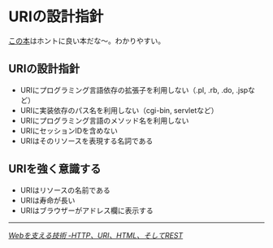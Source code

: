 # URIの設計指針

[この本](http://www.amazon.co.jp/o/ASIN/4774142042/ruedap-22/)はホントに良い本だな〜。わかりやすい。

<!-- READMORE -->

## URIの設計指針

- URIにプログラミング言語依存の拡張子を利用しない（.pl, .rb, .do, .jspなど）
- URIに実装依存のパス名を利用しない（cgi-bin, servletなど）
- URIにプログラミング言語のメソッド名を利用しない
- URIにセッションIDを含めない
- URIはそのリソースを表現する名詞である

## URIを強く意識する

- URIはリソースの名前である
- URIは寿命が長い
- URIはブラウザーがアドレス欄に表示する

* * *

<cite>[Webを支える技術 -HTTP、URI、HTML、そしてREST](http://www.amazon.co.jp/o/ASIN/4774142042/ruedap-22/)</cite>
